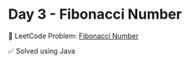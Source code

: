 # Day 3 - Fibonacci Number


🔗 LeetCode Problem: [Fibonacci Number](https://leetcode.com/problems/fibonacci-number/description/)

✅ Solved using Java
